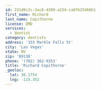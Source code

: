 ```yaml
---
id: 231d0c2c-3ac8-4309-a154-ca8fb25466b1
first_name: Richard
last_name: Copithorne
license: DMD
services:
  - dentist
category: dentists
address: '333 Marble Falls St'
city: 'Las Vegas'
state: NV
zip: '89138'
phone: '(702) 362-9353'
title: 'Richard Copithorne'
_geoloc:
  lat: 36.1754
  lng: -115.352
---
```


